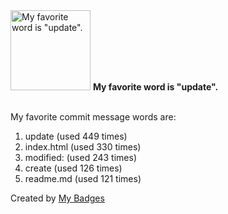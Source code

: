 <img src="https://my-badges.github.io/my-badges/favorite-word.png" alt="My favorite word is &quot;update&quot;." title="My favorite word is &quot;update&quot;." width="128">
<strong>My favorite word is &quot;update&quot;.</strong>
<br><br>

My favorite commit message words are:

1. update (used 449 times)
2. index.html (used 330 times)
3. modified: (used 243 times)
4. create (used 126 times)
5. readme.md (used 121 times)


Created by <a href="https://github.com/my-badges/my-badges">My Badges</a>